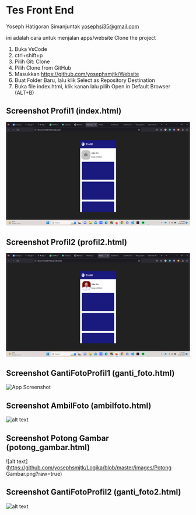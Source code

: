 # Tes Front End
Yoseph Hatigoran Simanjuntak yosephsi35@gmail.com

ini adalah cara untuk menjalan apps/website
Clone the project
1. Buka VsCode
2. ctrl+shift+p
3. Pilih Git: Clone
4. Pilih Clone from GitHub
5. Masukkan https://github.com/yosephsmjtk/Website
6. Buat Folder Baru, lalu klik Select as Repository Destination
7. Buka file index.html, klik kanan lalu pilih Open in Default Browser (ALT+B)


## Screenshot Profil1 (index.html)

![alt text](https://github.com/yosephsmjtk/Website/blob/master/Profil1.png?raw=true)

## Screenshot Profil2 (profil2.html)

![alt text](https://github.com/yosephsmjtk/Website/blob/master/Profil2.png?raw=true)

## Screenshot GantiFotoProfil1 (ganti_foto.html)

![App Screenshot](https://github.com/yosephsmjtk/Logika/blob/master/images/GantiFotoProfil1.png?raw=true)

## Screenshot AmbilFoto (ambilfoto.html)

![alt text](https://github.com/yosephsmjtk/Logika/blob/master/images/AmbilFoto.png?raw=true)

## Screenshot Potong Gambar (potong_gambar.html)

![alt text](https://github.com/yosephsmjtk/Logika/blob/master/images/Potong Gambar.png?raw=true)

## Screenshot GantiFotoProfil2 (ganti_foto2.html)

![alt text](https://github.com/yosephsmjtk/Logika/blob/master/images/GantiFotoProfil2.png?raw=true)

